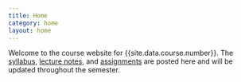 ```yaml
---
title: Home
category: home
layout: home
---
```


Welcome to the course website for {{site.data.course.number}}.  The [syllabus](syllabus.html), [lecture notes](notes.html), and [assignments](assignments.html) are posted here and will be updated throughout the semester.

